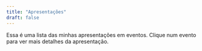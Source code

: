 ```yaml
---
title: "Apresentações"
draft: false
---
```


Essa é uma lista das minhas apresentações em eventos. Clique num evento para ver mais detalhes da apresentação.
